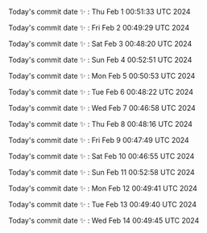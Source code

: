Today's commit date ✨ : Thu Feb 1 00:51:33 UTC 2024 

Today's commit date ✨ : Fri Feb 2 00:49:29 UTC 2024 

Today's commit date ✨ : Sat Feb 3 00:48:20 UTC 2024 

Today's commit date ✨ : Sun Feb 4 00:52:51 UTC 2024 

Today's commit date ✨ : Mon Feb 5 00:50:53 UTC 2024 

Today's commit date ✨ : Tue Feb 6 00:48:22 UTC 2024 

Today's commit date ✨ : Wed Feb 7 00:46:58 UTC 2024 

Today's commit date ✨ : Thu Feb 8 00:48:16 UTC 2024 

Today's commit date ✨ : Fri Feb 9 00:47:49 UTC 2024 

Today's commit date ✨ : Sat Feb 10 00:46:55 UTC 2024 

Today's commit date ✨ : Sun Feb 11 00:52:58 UTC 2024 

Today's commit date ✨ : Mon Feb 12 00:49:41 UTC 2024 

Today's commit date ✨ : Tue Feb 13 00:49:40 UTC 2024 

Today's commit date ✨ : Wed Feb 14 00:49:45 UTC 2024 

